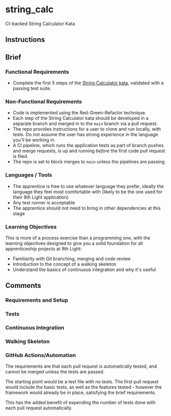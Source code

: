 # string_calc
CI-backed String Calculator Kata

## Instructions

## Brief

### Functional Requirements

- Complete the first 5 steps of the [String Calculator kata](https://osherove.com/tdd-kata-1), validated with a passing test suite.

### Non-Functional Requirements

- Code is implemented using the Red-Green-Refactor technique.
- Each step of the String Calculator kata should be developed in a separate branch and merged in to the `main` branch via a pull request.
- The repo provides instructions for a user to clone and run locally, with tests. Do not assume the user has strong experience in the language you'll be working in.
- A CI pipeline, which runs the application tests as part of branch pushes and merge requests, is up and running _before_ the first code pull request is filed.
- The repo is set to block merges to `main` unless the pipelines are passing.

### Languages / Tools

- The apprentice is free to use whatever language they prefer, ideally the language they feel most comfortable with (likely to be the one used for their 8th Light application)
- Any test runner is acceptable
- The apprentice should not need to bring in other dependencies at this stage

 ### Learning Objectives

This is more of a process exercise than a programming one, with the learning objectives designed to give you a solid foundation for all apprenticeship projects at 8th Light:

- Familiarity with Git branching, merging and code review
- Introduction to the concept of a walking skeleton
- Understand the basics of continuous integration and why it's useful

## Comments

### Requirements and Setup

### Tests

### Continuous Integration

### Walking Skeleton

### GitHub Actions/Automation

The requirements are that each pull request is automatically tested, and cannot be merged unless the tests are passed.

The starting point would be a test file with no tests. The first pull request would include the basic tests, as well as the features tested - however the framework would already be in place, satisfying the brief requirements. 

This has the added benefit of expending the number of tests done with each pull request automatically.
